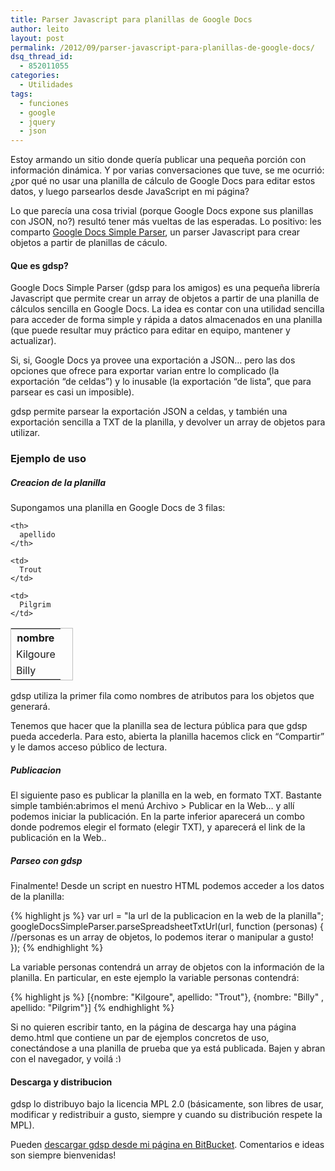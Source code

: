 ```yaml
---
title: Parser Javascript para planillas de Google Docs
author: leito
layout: post
permalink: /2012/09/parser-javascript-para-planillas-de-google-docs/
dsq_thread_id:
  - 852011055
categories:
  - Utilidades
tags:
  - funciones
  - google
  - jquery
  - json
---
```

Estoy armando un sitio donde quería publicar una pequeña porción con información dinámica. Y por varias conversaciones que tuve, se me ocurrió: ¿por qué no usar una planilla de cálculo de Google Docs para editar estos datos, y luego parsearlos desde JavaScript en mi página?

Lo que parecía una cosa trivial (porque Google Docs expone sus planillas con JSON, no?) resultó tener más vueltas de las esperadas. Lo positivo: les comparto [Google Docs Simple Parser][1], un parser Javascript para crear objetos a partir de planillas de cáculo.

<!--more-->

#### Que es gdsp?

Google Docs Simple Parser (gdsp para los amigos) es una pequeña librería Javascript que permite crear un array de objetos a partir de una planilla de cálculos sencilla en Google Docs. La idea es contar con una utilidad sencilla para acceder de forma simple y rápida a datos almacenados en una planilla (que puede resultar muy práctico para editar en equipo, mantener y actualizar).

Si, si, Google Docs ya provee una exportación a JSON&#8230; pero las dos opciones que ofrece para exportar varian entre lo complicado (la exportación &#8220;de celdas&#8221;) y lo inusable (la exportación &#8220;de lista&#8221;, que para parsear es casi un imposible).

gdsp permite parsear la exportación JSON a celdas, y también una exportación sencilla a TXT de la planilla, y devolver un array de objetos para utilizar.

### Ejemplo de uso

##### Creacion de la planilla

Supongamos una planilla en Google Docs de 3 filas:

<table style="width: 100px;border: solid 1px silver">
  <tr>
    <th>
      nombre
    </th>
    
    <th>
      apellido
    </th>
  </tr>
  
  <tr>
    <td>
      Kilgoure
    </td>
    
    <td>
      Trout
    </td>
  </tr>
  
  <tr>
    <td>
      Billy
    </td>
    
    <td>
      Pilgrim
    </td>
  </tr>
</table>

gdsp utiliza la primer fila como nombres de atributos para los objetos que generará.

Tenemos que hacer que la planilla sea de lectura pública para que gdsp pueda accederla. Para esto, abierta la planilla hacemos click en &#8220;Compartir&#8221; y le damos acceso público de lectura.

##### Publicacion

El siguiente paso es publicar la planilla en la web, en formato TXT. Bastante simple también:abrimos el menú Archivo > Publicar en la Web&#8230; y allí podemos iniciar la publicación. En la parte inferior aparecerá un combo donde podremos elegir el formato (elegir TXT), y aparecerá el link de la publicación en la Web..

##### Parseo con gdsp

Finalmente! Desde un script en nuestro HTML podemos acceder a los datos de la planilla:

{% highlight js %}
var url = "la url de la publicacion en la web de la planilla";
googleDocsSimpleParser.parseSpreadsheetTxtUrl(url, function (personas) {
  //personas es un array de objetos, lo podemos iterar o manipular a gusto!
});
 {% endhighlight %}

La variable personas contendrá un array de objetos con la información de la planilla. En particular, en este ejemplo la variable personas contendrá:

{% highlight js %}
[{nombre: "Kilgoure", apellido: "Trout"},
 {nombre: "Billy"   , apellido: "Pilgrim"}]
 {% endhighlight %}

Si no quieren escribir tanto, en la página de descarga hay una página demo.html que contiene un par de ejemplos concretos de uso, conectándose a una planilla de prueba que ya está publicada. Bajen y abran con el navegador, y voilá <img src="//fernetjs.com/wp-includes/images/smilies/simple-smile.png" alt=":)" class="wp-smiley" style="height: 1em; max-height: 1em;" />

#### Descarga y distribucion

gdsp lo distribuyo bajo la licencia MPL 2.0 (básicamente, son libres de usar, modificar y redistribuir a gusto, siempre y cuando su distribución respete la MPL).

Pueden [descargar gdsp desde mi página en BitBucket][1]. Comentarios e ideas son siempre bienvenidas!

 [1]: http://code.ideasagiles.com/google-docs-simple-parser